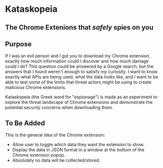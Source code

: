 # Kataskopeia

## The Chrome Extenions that *safely* spies on you

## Purpose

If I was an evil person and I got you to download my Chrome extension, exactly how much information could I discover and how much damage could I do? This question could be answered by a Google search, but the answers that I found weren't enough to satisfy my curiosity. I want to know exactly what APIs are being used, what the data looks like, and I want to be able to test some of the limits that threat actors might be using to create malicious Chrome extensions.

Kataskopeia (the Greek word for "espionage") is made as an experiment to explore the threat landscape of Chrome extensions and demonstrate the potential security concerns when downloading them.

## To Be Added

This is the general idea of the Chrome extension:
* Allow user to toggle which data they want the extension to show.
* Display the data in JSON format in a window at the bottom of the Chrome extension popup.
* Absolutely no data will be collected/stored.
